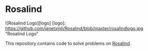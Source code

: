 # Rosalind

![Rosalind Logo][logo]
[logo]: https://github.com/janetxinli/Rosalind/blob/master/rosalindlogo.jpg "Rosalind Logo"

This repository contains code to solve problems on [Rosalind](http://rosalind.info/problems/list-view/).

